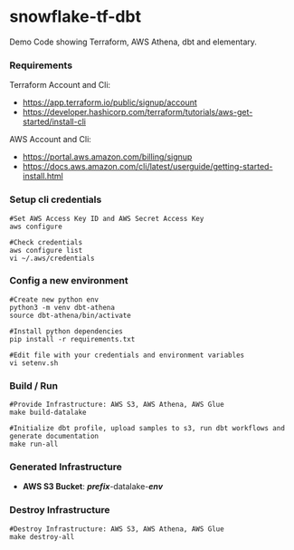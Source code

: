 # snowflake-tf-dbt
Demo Code showing Terraform, AWS Athena, dbt and elementary.

###  Requirements
Terraform Account and Cli:
- https://app.terraform.io/public/signup/account
- https://developer.hashicorp.com/terraform/tutorials/aws-get-started/install-cli

AWS Account and Cli:
- https://portal.aws.amazon.com/billing/signup
- https://docs.aws.amazon.com/cli/latest/userguide/getting-started-install.html

### Setup cli credentials
    #Set AWS Access Key ID and AWS Secret Access Key        
    aws configure

    #Check credentials 
    aws configure list
    vi ~/.aws/credentials

### Config a new environment
    #Create new python env 
    python3 -m venv dbt-athena 
    source dbt-athena/bin/activate

    #Install python dependencies
    pip install -r requirements.txt
    
    #Edit file with your credentials and environment variables
    vi setenv.sh

### Build / Run
    #Provide Infrastructure: AWS S3, AWS Athena, AWS Glue 
    make build-datalake

    #Initialize dbt profile, upload samples to s3, run dbt workflows and generate documentation
    make run-all

  
### Generated Infrastructure
- **AWS S3 Bucket**: ___prefix___-datalake-___env___

 
### Destroy Infrastructure
    #Destroy Infrastructure: AWS S3, AWS Athena, AWS Glue
    make destroy-all
